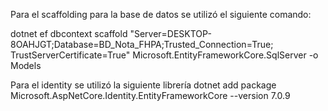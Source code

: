 Para el scaffolding para la base de datos se utilizó el siguiente comando:

dotnet ef dbcontext scaffold "Server=DESKTOP-8OAHJGT;Database=BD_Nota_FHPA;Trusted_Connection=True; TrustServerCertificate=True" Microsoft.EntityFrameworkCore.SqlServer -o Models


Para el identity se utilizó la siguiente librería
dotnet add package Microsoft.AspNetCore.Identity.EntityFrameworkCore --version 7.0.9